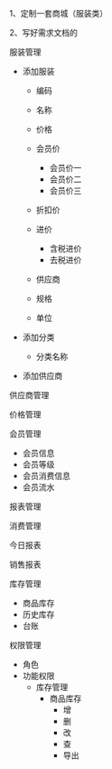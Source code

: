1、定制一套商城（服装类）

2、写好需求文档的

服装管理

- 添加服装

  - 编码

  - 名称

  - 价格

  - 会员价

    - 会员价一
    - 会员价二
    - 会员价三

  - 折扣价

  - 进价

    - 含税进价
    - 去税进价

  - 供应商

  - 规格

  - 单位

    

- 添加分类

  - 分类名称

- 添加供应商



供应商管理



价格管理



会员管理

- 会员信息
- 会员等级
- 会员消费信息
- 会员流水



报表管理



消费管理

今日报表

销售报表



库存管理

- 商品库存
- 历史库存
- 台账



权限管理

- 角色
- 功能权限
  - 库存管理
    - 商品库存
      - 增
      - 删
      - 改
      - 查
      - 导出



















